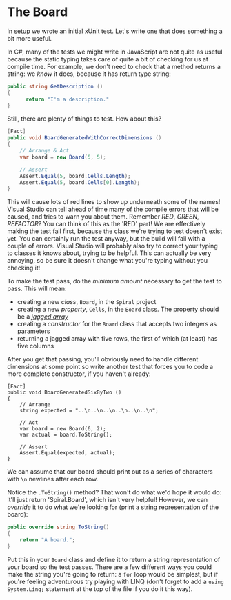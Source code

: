 # The Board

In [setup](setup.md) we wrote an initial xUnit test. Let's write one that does something a bit more useful.

In C#, many of the tests we might write in JavaScript are not quite as useful because the static typing takes care of quite a bit of checking for us at compile time. For example, we don't need to check that a method returns a string: we _know_ it does, because it has return type string:

```cs
public string GetDescription ()
{
	  return "I'm a description."
}
```

Still, there are plenty of things to test. How about this?

```cs
[Fact]
public void BoardGeneratedWithCorrectDimensions ()
{
    // Arrange & Act
    var board = new Board(5, 5);

    // Assert
    Assert.Equal(5, board.Cells.Length);
    Assert.Equal(5, board.Cells[0].Length);
}
```

This will cause lots of red lines to show up underneath some of the names! Visual Studio can tell ahead of time many of the compile errors that will be caused, and tries to warn you about them. Remember _RED_, _GREEN_, _REFACTOR_? You can think of this as the 'RED' part! We are effectively making the test fail first, because the class we're trying to test doesn't exist yet. You can certainly run the test anyway, but the build will fail with a couple of errors. Visual Studio will probably also try to correct your typing to classes it knows about, trying to be helpful. This can actually be very annoying, so be sure it doesn't change what you're typing without you checking it!

To make the test pass, do the _minimum amount_ necessary to get the test to pass. This will mean:
 - creating a new _class_,  `Board`, in the `Spiral` project
 - creating a new _property_, `Cells`, in the `Board` class. The property should be a [_jagged array_](https://www.dotnetperls.com/jagged-array)
 - creating a _constructor_ for the `Board` class that accepts two integers as parameters
 - returning a jagged array with five rows, the first of which (at least) has five columns

After you get that passing, you'll obviously need to handle different dimensions at some point so write another test that forces you to code a more complete constructor, if you haven't already:

```
[Fact]
public void BoardGeneratedSixByTwo ()
{
    // Arrange
    string expected = "..\n..\n..\n..\n..\n..\n";

    // Act
    var board = new Board(6, 2);
    var actual = board.ToString();

    // Assert
    Assert.Equal(expected, actual);
}
```
We can assume that our board should print out as a series of characters with `\n` newlines after each row.

Notice the `.ToString()` method? That won't do what we'd hope it would do: it'll just return 'Spiral.Board', which isn't very helpful! However, we can _override_ it to do what we're looking for (print a string representation of the board):

```cs
public override string ToString()
{
    return "A board.";
}
```

Put this in your `Board` class and define it to return a string representation of your board so the test passes. There are a few different ways you could make the string you're going to return: a `for` loop would be simplest, but if you're feeling adventurous try playing with LINQ (don't forget to add a `using System.Linq;` statement at the top of the file if you do it this way).
